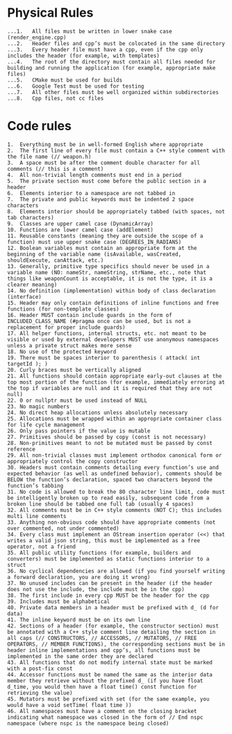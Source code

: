 # Physical Rules 
	...1.	All files must be written in lower snake case (render_engine.cpp)
	...2.	Header files and cpp’s must be colocated in the same directory
	...3.	Every header file must have a cpp, even if the cpp only includes the header (for example, with templates)
	...4.	The root of the directory must contain all files needed for building and running the application (for example, appropriate make files)
	...5.	CMake must be used for builds
	...6.	Google Test must be used for testing
	...7.	All other files must be well organized within subdirectories
	...8.	Cpp files, not cc files
# Code rules
	1.	Everything must be in well-formed English where appropriate
	2.	The first line of every file must contain a C++ style comment with the file name (// weapon.h)
	3.	A space must be after the comment double character for all comments (// this is a comment)
	4.	All non-trivial length comments must end in a period
	5.	The private section must come before the public section in a header
	6.	Elements interior to a namespace are not tabbed in
	7.	The private and public keywords must be indented 2 space characters
	8.	Elements interior should be appropriately tabbed (with spaces, not tab characters)
	9.	Classes are upper camel case (DynamicArray)
	10.	Functions are lower camel case (addElement)
	11.	Reusable constants (meaning they are outside the scope of a function) must use upper snake case (DEGREES_IN_RADIANS)
	12.	Boolean variables must contain an appropriate form at the beginning of the variable name (isAvailable, wasCreated, shouldExecute, canAttack, etc.)
	13.	Generally, primitive type specifics should never be used in a variable name (NO: nameStr, nameString, strName, etc., note that things like weaponCount is acceptable, it is not the type, it is a clearer meaning)
	14.	No definition (implementation) within body of class declaration (interface)
	15.	Header may only contain definitions of inline functions and free functions (for non-template classes)
	16.	Header MUST contain include guards in the form of INCLUDED_CLASS_NAME (#pragma once can be used, but is not a replacement for proper include guards)
	17.	All helper functions, internal structs, etc. not meant to be visible or used by external developers MUST use anonymous namespaces unless a private struct makes more sense
	18.	No use of the protected keyword
	19.	There must be spaces interior to parenthesis ( attack( int targetId ); )
	20.	Curly braces must be vertically aligned
	21.	All functions should contain appropriate early-out clauses at the top most portion of the function (for example, immediately erroring at the top if variables are null and it is required that they are not null)
	22.	0 or nullptr must be used instead of NULL
	23.	No magic numbers
	24.	No direct heap allocations unless absolutely necessary
	25.	Allocations must be wrapped within an appropriate container class for life cycle management
	26.	Only pass pointers if the value is mutable
	27.	Primitives should be passed by copy (const is not necessary)
	28.	Non-primitives meant to not be mutated must be passed by const reference
	29.	All non-trivial classes must implement orthodox canonical form or appropriately control the copy constructor
	30.	Headers must contain comments detailing every function’s use and expected behavior (as well as undefined behavior), comments should be BELOW the function’s declaration, spaced two characters beyond the function’s tabbing
	31.	No code is allowed to break the 80 character line limit, code must be intelligently broken up to read easily, subsequent code from a broken line should be tabbed one full tab (usually 4 spaces)
	32.	All comments must be in C++ style comments (NOT C); this includes multi line comments
	33.	Anything non-obvious code should have appropriate comments (not over commented, not under commented)
	34.	Every class must implement an OStream insertion operator (<<) that writes a valid json string, this must be implemented as a free operator, not a friend
	35.	All public utility functions (for example, builders and converters) must be implemented as static functions interior to a struct
	36.	No cyclical dependencies are allowed (if you find yourself writing a forward declaration, you are doing it wrong)
	37.	No unused includes can be present in the header (if the header does not use the include, the include must be in the cpp)
	38.	The first include in every cpp MUST be the header for the cpp
	39.	Includes must be alphabetical
	40.	Private data members in a header must be prefixed with d_ (d for data)
	41.	The inline keyword must be on its own line
	42.	Sections of a header (for example, the constructor section) must be annotated with a C++ style comment line detailing the section in all caps (// CONSTRUCTORS, // ACCESSORS, // MUTATORS, // FREE OPERATORS, // MEMBER FUNCTIONS), the corresponding sections must be in header inline implementations and cpp’s, all functions must be implemented in the same order they are declared
	43.	All functions that do not modify internal state must be marked with a post-fix const
	44.	Accessor functions must be named the same as the interior data member they retrieve without the prefixed d_ (if you have float d_time, you would then have a float time() const function for retrieving the value)
	45.	Mutators must be prefixed with set (for the same example, you would have a void setTime( float time ))
	46.	All namespaces must have a comment on the closing bracket indicating what namespace was closed in the form of // End nspc namespace (where nspc is the namespace being closed)
